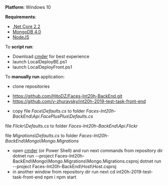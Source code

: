 __Platform__: Windows 10

__Requirements__: 
 * [.Net Core 2.2](https://dotnet.microsoft.com/download/dotnet-core/2.2)
 * [MongoDB 4.0](https://docs.mongodb.com/manual/tutorial/install-mongodb-on-windows/)
 * [NodeJS](https://nodejs.org/uk/download/)

To __script run__:
* Download [cmder](http://cmder.net/) for best experience 
* launch LocalDeployBE.ps1 
* launch LocalDeployFront.ps1

To __manually run__ application: 
 * clone repositories 
  - https://github.com/HitoDZ/Faces-Int20h-BackEnd.git
  - https://github.com/v-zhuravsky/int20h-2019-test-task-front-end

 * copy file _Face\Defaults.cs_ to folder _Faces-Int20h-BackEnd\Api.FacePlusPlus\Defaults.cs_
 
 file _Flickr\Defaults.cs_ to folder _Faces-Int20h-BackEnd\Api.Flickr_
 
 file _Migrations\Defaults.cs_ to folder _Faces-Int20h-BackEnd\Mongo\Mongo.Migrations_
 * open [cmder](http://cmder.net/) (or Power Shell) and run next commands from repository dir
dotnet run --project Faces-Int20h-BackEnd\Mongo\Mongo.Migrations\Mongo.Migrations.csproj
dotnet run --project Faces-Int20h-BackEnd\Host\Host.csproj
 * in another window from repository dir run next
cd int20h-2019-test-task-front-end
npm i
npm start